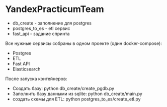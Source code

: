 # YandexPracticumTeam
- db_create - заполнение для postgres
- postgres_to_es - etl сервис
- fast_api - задание спринта


Все нужные сервисы собраны в одном проекте (один docker-compose):
- Postgres
- ETL
- Fast API
- Elasticsearch

После запуска контейнеров:
- Создать базу: python db_create/create_pgdb.py
- Заполнить базу данными из sqlite: python db_create/main.py
- создать схемы для ETL: python postgres_to_es/create_etl.py

